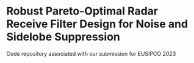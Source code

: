 # Robust Pareto-Optimal Radar Receive Filter Design for Noise and Sidelobe Suppression

Code repository associated with our submission for EUSIPCO 2023
